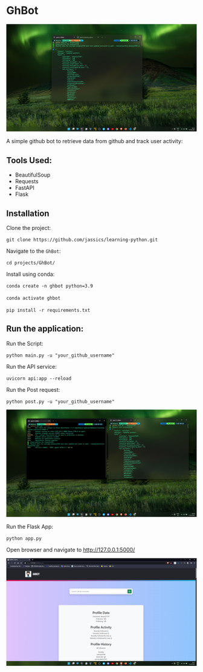 # GhBot
![CLI](assets/cli.png)

A simple github bot to retrieve data from github and track user activity:

## Tools Used:
- BeautifulSoup
- Requests
- FastAPI
- Flask

## Installation

Clone the project:

    git clone https://github.com/jassics/learning-python.git

Navigate to the `GhBot`:

    cd projects/GhBot/

Install using conda:

    conda create -n ghbot python=3.9

    conda activate ghbot

    pip install -r requirements.txt

## Run the application:
Run the Script:

    python main.py -u "your_github_username"

Run the API service:

    uvicorn api:app --reload

Run the Post request: 

    python post.py -u "your_github_username"

![FastAPI](assets/fast_api.png)

Run the Flask App:
    
    python app.py

Open browser and navigate to http://127.0.0.1:5000/

![Flask](assets/flask.png)
